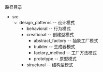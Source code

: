 路径目录  
* src  
    * design_patterns -- 设计模式  
        * behavioral -- 行为模式  
        * creational -- 创建型模式  
            * abstract_factory -- 抽象工厂模式
            * builder -- 生成器模式  
            * factory_method -- 工厂方法模式
            * prototype -- 原型模式
        * structural -- 结构型模式